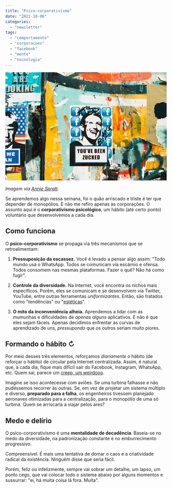 ```yaml
---
title: "Psico-corporativismo"
date: "2021-10-06"
categories: 
  - "newsletter"
tags: 
  - "comportamento"
  - "corporacoes"
  - "facebook"
  - "mente"
  - "tecnologia"
---
```


![annie-spratt-5psJeebVp9o-unsplash(1).jpg](images/9df8a5a6-5249-4b57-813c-11f8d6fbf50b.jpg)

_Imagem via_ [_Annie Spratt_](https://unsplash.com/@anniespratt)_._

Se aprendemos algo nessa semana, foi o quão arriscado e triste é ter que depender de monopólios. E não me refiro apenas às corporações. O assunto aqui é o **corporativismo psicológico**, um hábito (até certo ponto) voluntário que desenvolvemos a cada dia.

## Como funciona

O **psico-corporativismo** se propaga via três mecanismos que se retroalimentam:

1. **Pressuposição da escassez.** Você é levado a pensar algo assim: "Todo mundo usa o WhatsApp. Todos se comunicam via escárnio e ofensa. Todos consomem nas mesmas plataformas. Fazer o quê? Não há como fugir".
    
2. **Controle da diversidade.** Na Internet, você encontra os nichos mais específicos. Porém, eles se comunicam e se desenvolvem via Twitter, YouTube, entre outras ferramentas _uniformizantes_. Então, são tratados como "tendências" ou "[estéticas](https://www.youtube.com/trends/articles/youtube-aesthetics/)".
    
3. **O mito da inconveniência alheia.** Aprendemos a lidar com as mumunhas e dificuldades de _apenas alguns_ aplicativos. E não é que eles sejam fáceis. Apenas decidimos enfrentar as curvas de aprendizado de uns, _pressupondo_ que os outros seriam muito piores.
    

## Formando o hábito ↻

Por meio desses três elementos, reforçamos _diariamente_ o hábito (de reforçar o hábito) de circular pela Internet centralizada. Assim, é natural que, a cada dia, fique mais difícil sair do Facebook, Instagram, WhatsApp, etc. Quem sai, parece um [creep, um weirdooo](https://www.youtube.com/watch?v=XFkzRNyygfk).

Imagine se isso acontecesse com aviões. Se uma turbina falhasse e não pudéssemos recorrer às outras. Se, em vez de projetar um sistema múltiplo e diverso, **preparado para a falha**, os engenheiros tivessem planejado aeronaves otimizadas para a centralização, para o monopólio de uma só turbina. Quem se arriscaria a viajar pelos ares?

## Medo e delírio

O psico-corporativismo é uma **mentalidade de decadência**. Baseia-se no medo da diversidade, na padronização constante e no emburrecimento progressivo.

Compreensível. É mais uma tentativa de domar o caos e a criatividade radical da existência. Ninguém disse que seria fácil.

Porém, feliz ou infelizmente, sempre vai sobrar um detalhe, um lapso, um ponto cego, que vai colocar todo o sistema abaixo por alguns momentos e sussurrar: "ei, há muita coisa lá fora. Muita".
